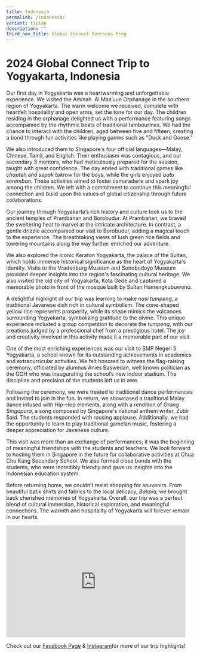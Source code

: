 ```yaml
---
title: Indonesia
permalink: /indonesia/
variant: tiptap
description: ""
third_nav_title: Global Connect Overseas Prog
---
```

<h1><strong>2024 Global Connect Trip to Yogyakarta, Indonesia</strong></h1>
<p>Our first day in Yogyakarta was a heartwarming and unforgettable experience.
We visited the Aminah&nbsp; Al Maa’uun Orphanage in the southern region
of Yogyakarta. The warm welcome we received, complete with heartfelt hospitality
and open arms, set the tone for our day. The children residing in the orphanage
delighted us with a performance featuring songs accompanied by the rhythmic
beats of traditional tambourines. We had the chance to interact with the
children, aged between five and fifteen, creating a bond through fun activities
like playing games such as "Duck and Goose."</p>
<p>We also introduced them to Singapore's four official languages—Malay,
Chinese, Tamil, and English. Their enthusiasm was contagious, and our secondary
3 mentors, who had meticulously prepared for the session, taught with great
confidence. The day ended with traditional games like<em> chapteh</em> and <em>sepak takraw</em> for
the boys, while the girls enjoyed <em>batu seremban</em>. These activities
aimed to foster camaraderie and spark joy among the children. We left with
a commitment to continue this meaningful connection and build upon the
values of global citizenship through future collaborations.</p>
<p>Our journey through Yogyakarta’s rich history and culture took us to the
ancient temples of Prambanan and Borobudur. At Prambanan, we braved the
sweltering heat to marvel at the intricate architecture. In contrast, a
gentle drizzle accompanied our visit to Borobudur, adding a magical touch
to the experience. The breathtaking views of lush green rice fields and
towering mountains along the way further enriched our adventure.</p>
<p>We also explored the iconic Keraton Yogyakarta, the palace of the Sultan,
which holds immense historical significance as the heart of Yogyakarta's
identity. Visits to the Vradenburg Museum and Sonobudoyo Museum provided
deeper insights into the region's fascinating cultural heritage. We also
visited the old city of Yogyakarta, Kota Gede and captured a memorable
photo in front of the mosque built by Sultan Hamengkubuwono.&nbsp;</p>
<p>A delightful highlight of our trip was learning to make <em>nasi tumpeng</em>,
a traditional Javanese dish rich in cultural symbolism. The cone-shaped
yellow rice represents prosperity, while its shape mimics the volcanoes
surrounding Yogyakarta, symbolizing gratitude to the divine. This unique
experience included a group competition to decorate the <em>tumpeng</em>,
with our creations judged by a professional chef from a prestigious hotel.
The joy and creativity involved in this activity made it a memorable part
of our visit.</p>
<p>One of the most enriching experiences was our visit to SMP Negeri 5 Yogyakarta,
a school known for its outstanding achievements in academics and extracurricular
activities. We felt honored to witness the flag-raising ceremony, officiated
by alumnus Anies Baswedan, well known politician as the GOH who was inaugurating
the school’s new indoor stadium. The discipline and precision of the students
left us in awe.</p>
<p>Following the ceremony, we were treated to traditional dance performances
and invited to join in the fun. In return, we showcased a traditional Malay
dance infused with Hip-Hop elements, along with a rendition of <em>Orang Singapura</em>,
a song composed by Singapore's national anthem writer, Zubir Said. The
students responded with rousing applause.&nbsp;Additionally, we had the
opportunity to learn to play traditional gamelan music, fostering a deeper
appreciation for Javanese culture.</p>
<p>This visit was more than an exchange of performances; it was the beginning
of meaningful friendships with the students and teachers. We look forward
to hosting them in Singapore in the future for collaborative activities
at Chua Chu Kang Secondary School. We also formed close bonds with the
students, who were incredibly friendly and gave us insights into the Indonesian
education system.</p>
<p>Before returning home, we couldn’t resist shopping for souvenirs. From
beautiful batik shirts and fabrics to the local delicacy, <em>Bakpia</em>,
we brought back cherished memories of Yogyakarta. Overall, our trip was
a perfect blend of cultural immersion, historical exploration, and meaningful
connections. The warmth and hospitality of Yogyakarta will forever remain
in our hearts.</p>
<div class="iframe-wrapper">
<iframe height="299" width="480" allowfullscreen="true" frameborder="0" src="https://docs.google.com/presentation/d/e/2PACX-1vS9PFZHXZNY9J9SwKrqsGOIVLbmvA6WP50QT3wwT2-97GajS3fUF2Z6kAQ1KMFzPRtVA3k7QzV8Vh3H/embed?start=true&amp;loop=true&amp;delayms=3000"></iframe>
</div>
<p>Check out our <a href="https://www.facebook.com/CCKSians" rel="noopener noreferrer nofollow" target="_blank">Facebook Page</a> &amp;
<a href="https://www.instagram.com/cckssofficial/" rel="noopener noreferrer nofollow" target="_blank">Instagram</a>for more of our trip highlights!
<br>
<br>
<br>
</p>
<p></p>